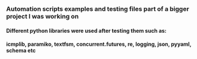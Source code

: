 ### Automation scripts examples and testing files part of a bigger project I was working on
#### Different python libraries were used after testing them such as:  
#### icmplib, paramiko, textfsm, concurrent.futures, re, logging, json, pyyaml, schema etc  
